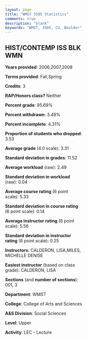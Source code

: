 ```yaml
---
layout: page
title: "WMST 3505 Statistics"
comments: true
description: "blank"
keywords: "WMST, 3505, CU, Boulder"
--- 
```

<head>
<script src="https://ajax.googleapis.com/ajax/libs/jquery/2.1.3/jquery.min.js"></script>
<script src="https://dl.dropboxusercontent.com/s/pc42nxpaw1ea4o9/highcharts.js?dl=0"></script>
<!-- <script src="../assets/js/highcharts.js"></script> -->
<style type="text/css">@font-face {
	font-family: "Bebas Neue";
	src: url(https://www.filehosting.org/file/details/544349/BebasNeue%20Regular.otf) format("opentype");
	}
	h1.Bebas { 
		font-family: "Bebas Neue", Verdana, Tahoma;
	}
</style>
</head>
<body>
	<div id="container" style="float: right; width: 45%; height: 88%; margin-left: 2.5%; margin-right: 2.5%;"></div>
	<script language="JavaScript">
		$(document).ready(function() {
		var chart = {type: 'column'};
		var title = {text: 'Grade Distribution'};
		var xAxis = {categories: ['A','B','C','D','F'],crosshair: true};
		var yAxis = {min: 0,title: {text: 'Percentage'}};
		var tooltip = {headerFormat: '<center><b><span style="font-size:20px">{point.key}</span></b></center>',
		               pointFormat: '<td style="padding:0"><b>{point.y:.1f}%</b></td>',
		               footerFormat: '</table>',shared: true,useHTML: true};
		var plotOptions = {column: {pointPadding: 0.0,borderWidth: 0}};  
		var credits = {enabled: false};var series= [{name: 'Percent',data: [43.59,46.15,7.69,1.28,1.28,]}];
		var json = {};
		json.chart = chart;
		json.title = title;
		json.tooltip = tooltip;
		json.xAxis = xAxis;
		json.yAxis = yAxis;  
		json.series = series;
		json.plotOptions = plotOptions;  
		json.credits = credits;
		$('#container').highcharts(json);
	});
	</script>
</body>
			   
## HIST/CONTEMP ISS BLK WMN

**Years provided**: 2006,2007,2008

**Terms provided**: Fall,Spring

**Credits**: 3

**RAP/Honors class?** Neither

**Percent grade**: 95.69%

**Percent withdrawn**: 3.49%

**Percent incomplete**: 4.31%

**Proportion of students who dropped**: 3.53

**Average grade** (4.0 scale): 3.31

**Standard deviation in grades**: 11.52

**Average workload** (raw): 2.49

**Standard deviation in workload** (raw): 0.04

**Average course rating** (6 point scale): 5.33

**Standard deviation in course rating** (6 point scale): 0.14

**Average instructor rating** (6 point scale): 5.56

**Standard deviation in instructor rating** (6 point scale): 0.25

**Instructors**: CALDERON, LISA,MILES, MICHELLE DENISE

**Easiest instructor** (based on class grade): CALDERON, LISA

**Sections** (and **number of sections**): 001, 3

**Department**: WMST

**College**: College of Arts and Sciences

**A&S Division**: Social Sciences

**Level**: Upper

**Activity**: LEC - Lecture
